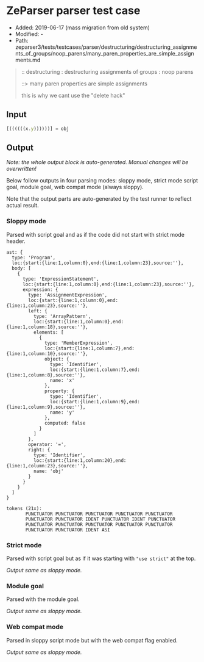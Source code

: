 # ZeParser parser test case

- Added: 2019-06-17 (mass migration from old system)
- Modified: -
- Path: zeparser3/tests/testcases/parser/destructuring/destructuring_assignments_of_groups/noop_parens/many_paren_properties_are_simple_assignments.md

> :: destructuring : destructuring assignments of groups : noop parens
>
> ::> many paren properties are simple assignments
>
> this is why we cant use the "delete hack"

## Input

`````js
[((((((x.y))))))] = obj
`````

## Output

_Note: the whole output block is auto-generated. Manual changes will be overwritten!_

Below follow outputs in four parsing modes: sloppy mode, strict mode script goal, module goal, web compat mode (always sloppy).

Note that the output parts are auto-generated by the test runner to reflect actual result.

### Sloppy mode

Parsed with script goal and as if the code did not start with strict mode header.

`````
ast: {
  type: 'Program',
  loc:{start:{line:1,column:0},end:{line:1,column:23},source:''},
  body: [
    {
      type: 'ExpressionStatement',
      loc:{start:{line:1,column:0},end:{line:1,column:23},source:''},
      expression: {
        type: 'AssignmentExpression',
        loc:{start:{line:1,column:0},end:{line:1,column:23},source:''},
        left: {
          type: 'ArrayPattern',
          loc:{start:{line:1,column:0},end:{line:1,column:18},source:''},
          elements: [
            {
              type: 'MemberExpression',
              loc:{start:{line:1,column:7},end:{line:1,column:10},source:''},
              object: {
                type: 'Identifier',
                loc:{start:{line:1,column:7},end:{line:1,column:8},source:''},
                name: 'x'
              },
              property: {
                type: 'Identifier',
                loc:{start:{line:1,column:9},end:{line:1,column:9},source:''},
                name: 'y'
              },
              computed: false
            }
          ]
        },
        operator: '=',
        right: {
          type: 'Identifier',
          loc:{start:{line:1,column:20},end:{line:1,column:23},source:''},
          name: 'obj'
        }
      }
    }
  ]
}

tokens (21x):
       PUNCTUATOR PUNCTUATOR PUNCTUATOR PUNCTUATOR PUNCTUATOR
       PUNCTUATOR PUNCTUATOR IDENT PUNCTUATOR IDENT PUNCTUATOR
       PUNCTUATOR PUNCTUATOR PUNCTUATOR PUNCTUATOR PUNCTUATOR
       PUNCTUATOR PUNCTUATOR IDENT ASI
`````

### Strict mode

Parsed with script goal but as if it was starting with `"use strict"` at the top.

_Output same as sloppy mode._

### Module goal

Parsed with the module goal.

_Output same as sloppy mode._

### Web compat mode

Parsed in sloppy script mode but with the web compat flag enabled.

_Output same as sloppy mode._
